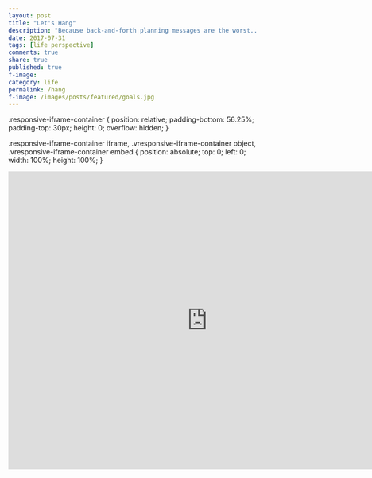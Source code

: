 ```yaml
---
layout: post
title: "Let's Hang"
description: "Because back-and-forth planning messages are the worst..."
date: 2017-07-31
tags: [life perspective]
comments: true
share: true
published: true
f-image: 
category: life
permalink: /hang
f-image: /images/posts/featured/goals.jpg
---
```


<head>
.responsive-iframe-container {
position: relative;
padding-bottom: 56.25%;
padding-top: 30px;
height: 0;
overflow: hidden;
}

.responsive-iframe-container iframe,
.vresponsive-iframe-container object,
.vresponsive-iframe-container embed {
position: absolute;
top: 0;
left: 0;
width: 100%;
height: 100%;
}
</head>
  
<iframe src="https://calendar.google.com/calendar/embed?height=600&amp;wkst=7&amp;bgcolor=%23ffffff&amp;ctz=America%2FLos_Angeles&amp;src=bmt1bGthcm5pMjQ4QGdtYWlsLmNvbQ&amp;src=cTU0N3E0cTVmbmdpcHNzb2Vob3Y3NDhkazRAZ3JvdXAuY2FsZW5kYXIuZ29vZ2xlLmNvbQ&amp;src=ZXVhdDdwMHZtbDVsanZldml2aTBuMm1rcHNAZ3JvdXAuY2FsZW5kYXIuZ29vZ2xlLmNvbQ&amp;src=cmtybnFqOXJkNmtpaTdjaGpwMmhpZWRyNG9AZ3JvdXAuY2FsZW5kYXIuZ29vZ2xlLmNvbQ&amp;src=MDZidW9rcGQ2bDJzY2Y0amJuZ29odTZ2MWNAZ3JvdXAuY2FsZW5kYXIuZ29vZ2xlLmNvbQ&amp;color=%23009688&amp;color=%23B39DDB&amp;color=%23E4C441&amp;color=%23039BE5&amp;color=%23D50000&amp;showTitle=0&amp;showPrint=0&amp;showTabs=1&amp;showCalendars=0&amp;mode=WEEK" style="border-width:0" width="800" height="600" frameborder="0" scrolling="no"></iframe>
